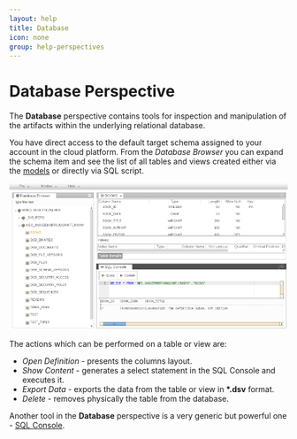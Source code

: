 ```yaml
---
layout: help
title: Database
icon: none
group: help-perspectives
---
```


Database Perspective
===

The **Database** perspective contains tools for inspection and manipulation of the artifacts within the underlying relational database. 

You have direct access to the default target schema assigned to your account in the cloud platform. From the *Database Browser* you can expand the schema item and see the list of all tables and views created either via the [models](data_structures.html) or directly via SQL script.

![Database Perspective](images/tooling/perspectives/database/database-perspective.png)

The actions which can be performed on a table or view are:

*	*Open Definition* - presents the columns layout.
*	*Show Content* - generates a select statement in the SQL Console and executes it.
*	*Export Data* - exports the data from the table or view in **\*.dsv** format.
*	*Delete* - removes physically the table from the database.

Another tool in the **Database** perspective is a very generic but powerful one - [SQL Console](sql_console.html).
